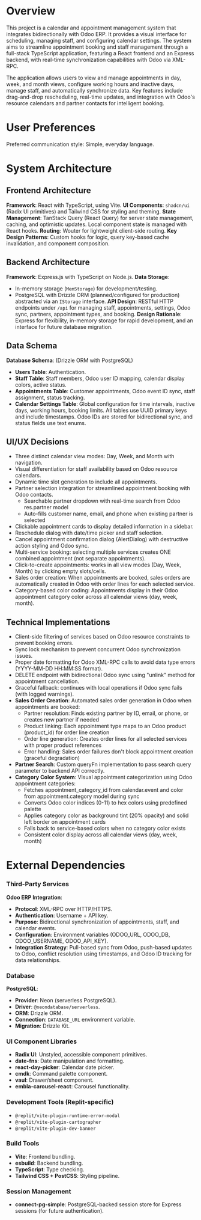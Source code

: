# Overview

This project is a calendar and appointment management system that integrates bidirectionally with Odoo ERP. It provides a visual interface for scheduling, managing staff, and configuring calendar settings. The system aims to streamline appointment booking and staff management through a full-stack TypeScript application, featuring a React frontend and an Express backend, with real-time synchronization capabilities with Odoo via XML-RPC.

The application allows users to view and manage appointments in day, week, and month views, configure working hours and inactive days, manage staff, and automatically synchronize data. Key features include drag-and-drop rescheduling, real-time updates, and integration with Odoo's resource calendars and partner contacts for intelligent booking.

# User Preferences

Preferred communication style: Simple, everyday language.

# System Architecture

## Frontend Architecture

**Framework**: React with TypeScript, using Vite.
**UI Components**: `shadcn/ui` (Radix UI primitives) and Tailwind CSS for styling and theming.
**State Management**: TanStack Query (React Query) for server state management, caching, and optimistic updates. Local component state is managed with React hooks.
**Routing**: Wouter for lightweight client-side routing.
**Key Design Patterns**: Custom hooks for logic, query key-based cache invalidation, and component composition.

## Backend Architecture

**Framework**: Express.js with TypeScript on Node.js.
**Data Storage**:
- In-memory storage (`MemStorage`) for development/testing.
- PostgreSQL with Drizzle ORM (planned/configured for production) abstracted via an `IStorage` interface.
**API Design**: RESTful HTTP endpoints under `/api` for managing staff, appointments, settings, Odoo sync, partners, appointment types, and booking.
**Design Rationale**: Express for flexibility, in-memory storage for rapid development, and an interface for future database migration.

## Data Schema

**Database Schema**: (Drizzle ORM with PostgreSQL)
- **Users Table**: Authentication.
- **Staff Table**: Staff members, Odoo user ID mapping, calendar display colors, active status.
- **Appointments Table**: Customer appointments, Odoo event ID sync, staff assignment, status tracking.
- **Calendar Settings Table**: Global configuration for time intervals, inactive days, working hours, booking limits.
All tables use UUID primary keys and include timestamps. Odoo IDs are stored for bidirectional sync, and status fields use text enums.

## UI/UX Decisions
- Three distinct calendar view modes: Day, Week, and Month with navigation.
- Visual differentiation for staff availability based on Odoo resource calendars.
- Dynamic time slot generation to include all appointments.
- Partner selection integration for streamlined appointment booking with Odoo contacts.
  - Searchable partner dropdown with real-time search from Odoo res.partner model
  - Auto-fills customer name, email, and phone when existing partner is selected
- Clickable appointment cards to display detailed information in a sidebar.
- Reschedule dialog with date/time picker and staff selection.
- Cancel appointment confirmation dialog (AlertDialog) with destructive action styling and Odoo sync.
- Multi-service booking: selecting multiple services creates ONE combined appointment (not separate appointments).
- Click-to-create appointments: works in all view modes (Day, Week, Month) by clicking empty slots/cells.
- Sales order creation: When appointments are booked, sales orders are automatically created in Odoo with order lines for each selected service.
- Category-based color coding: Appointments display in their Odoo appointment category color across all calendar views (day, week, month).

## Technical Implementations
- Client-side filtering of services based on Odoo resource constraints to prevent booking errors.
- Sync lock mechanism to prevent concurrent Odoo synchronization issues.
- Proper date formatting for Odoo XML-RPC calls to avoid data type errors (YYYY-MM-DD HH:MM:SS format).
- DELETE endpoint with bidirectional Odoo sync using "unlink" method for appointment cancellation.
- Graceful fallback: continues with local operations if Odoo sync fails (with logged warnings).
- **Sales Order Creation**: Automated sales order generation in Odoo when appointments are booked:
  - Partner resolution: Finds existing partner by ID, email, or phone, or creates new partner if needed
  - Product linking: Each appointment type maps to an Odoo product (product_id) for order line creation
  - Order line generation: Creates order lines for all selected services with proper product references
  - Error handling: Sales order failures don't block appointment creation (graceful degradation)
- **Partner Search**: Custom queryFn implementation to pass search query parameter to backend API correctly.
- **Category Color System**: Visual appointment categorization using Odoo appointment categories:
  - Fetches appointment_category_id from calendar.event and color from appointment.category model during sync
  - Converts Odoo color indices (0-11) to hex colors using predefined palette
  - Applies category color as background tint (20% opacity) and solid left border on appointment cards
  - Falls back to service-based colors when no category color exists
  - Consistent color display across all calendar views (day, week, month)

# External Dependencies

### Third-Party Services

**Odoo ERP Integration**:
- **Protocol**: XML-RPC over HTTP/HTTPS.
- **Authentication**: Username + API key.
- **Purpose**: Bidirectional synchronization of appointments, staff, and calendar events.
- **Configuration**: Environment variables (ODOO_URL, ODOO_DB, ODOO_USERNAME, ODOO_API_KEY).
- **Integration Strategy**: Pull-based sync from Odoo, push-based updates to Odoo, conflict resolution using timestamps, and Odoo ID tracking for data relationships.

### Database

**PostgreSQL**:
- **Provider**: Neon (serverless PostgreSQL).
- **Driver**: `@neondatabase/serverless`.
- **ORM**: Drizzle ORM.
- **Connection**: `DATABASE_URL` environment variable.
- **Migration**: Drizzle Kit.

### UI Component Libraries

- **Radix UI**: Unstyled, accessible component primitives.
- **date-fns**: Date manipulation and formatting.
- **react-day-picker**: Calendar date picker.
- **cmdk**: Command palette component.
- **vaul**: Drawer/sheet component.
- **embla-carousel-react**: Carousel functionality.

### Development Tools (Replit-specific)

- `@replit/vite-plugin-runtime-error-modal`
- `@replit/vite-plugin-cartographer`
- `@replit/vite-plugin-dev-banner`

### Build Tools

- **Vite**: Frontend bundling.
- **esbuild**: Backend bundling.
- **TypeScript**: Type checking.
- **Tailwind CSS + PostCSS**: Styling pipeline.

### Session Management

- **connect-pg-simple**: PostgreSQL-backed session store for Express sessions (for future authentication).